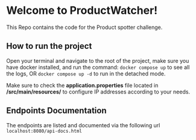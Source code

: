 # Welcome to ProductWatcher!

This Repo contains the code for the Product spotter challenge.

## How to run the project

Open your terminal and navigate to the root of the project, make sure you have docker installed, and run the command: 
`docker compose up` to see all the logs, OR `docker compose up -d` to run in the detached mode.

Make sure to check the **application.properties** file located in **/src/main/resources/** to configure IP addresses according to your needs.

## Endpoints Documentation

The endpoints are listed and documented via the following url `localhost:8080/api-docs.html`
